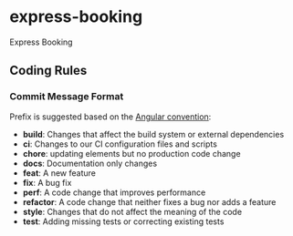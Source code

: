 # express-booking

Express Booking 

## Coding Rules

### Commit Message Format

Prefix is suggested based on the [Angular convention](https://github.com/angular/angular/blob/22b96b9/CONTRIBUTING.md#-commit-message-guidelines):

* **build**: Changes that affect the build system or external dependencies
* **ci**: Changes to our CI configuration files and scripts
* **chore**: updating elements but no production code change
* **docs**: Documentation only changes
* **feat**: A new feature
* **fix**: A bug fix
* **perf**: A code change that improves performance
* **refactor**: A code change that neither fixes a bug nor adds a feature
* **style**: Changes that do not affect the meaning of the code
* **test**: Adding missing tests or correcting existing tests
